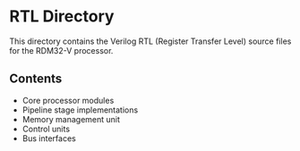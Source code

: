 # RTL Directory

This directory contains the Verilog RTL (Register Transfer Level) source files for the RDM32-V processor.

## Contents

- Core processor modules
- Pipeline stage implementations
- Memory management unit
- Control units
- Bus interfaces
